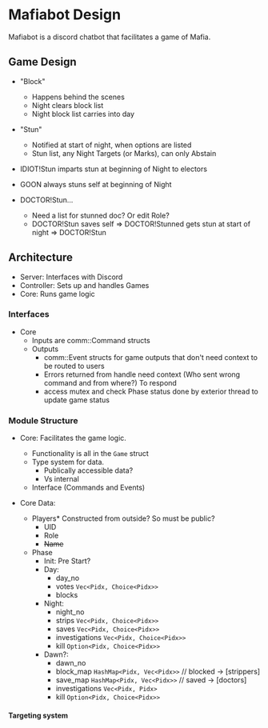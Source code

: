 
# Mafiabot Design

Mafiabot is a discord chatbot that facilitates a game of Mafia.

## Game Design

- "Block"
    - Happens behind the scenes
    - Night clears block list
    - Night block list carries into day
- "Stun"
    - Notified at start of night, when options are listed
    - Stun list, any Night Targets (or Marks), can only Abstain

- IDIOT!Stun imparts stun at beginning of Night to electors
- GOON always stuns self at beginning of Night
- DOCTOR!Stun...
    - Need a list for stunned doc? Or edit Role?
    - DOCTOR!Stun saves self => DOCTOR!Stunned gets stun at start of night => DOCTOR!Stun

## Architecture

- Server: Interfaces with Discord
- Controller: Sets up and handles Games
- Core: Runs game logic

### Interfaces

- Core
    - Inputs are comm::Command structs
    - Outputs
        - comm::Event structs for game outputs that don't need context to be routed to users
        - Errors returned from handle need context (Who sent wrong command and from where?) To respond
        - access mutex and check Phase status done by exterior thread to update game status

### Module Structure

- Core: Facilitates the game logic.
    - Functionality is all in the `Game` struct
    - Type system for data.
        - Publically accessible data?
        - Vs internal
    - Interface (Commands and Events)

- Core Data:
    - Players* Constructed from outside? So must be public?
        - UID
        - Role
        - ~~Name~~
    - Phase
        - Init: Pre Start?
        - Day:
            - day_no
            - votes `Vec<Pidx, Choice<Pidx>>`
            - blocks
        - Night:
            - night_no
            - strips `Vec<Pidx, Choice<Pidx>>`
            - saves `Vec<Pidx, Choice<Pidx>>`
            - investigations `Vec<Pidx, Choice<Pidx>>`
            - kill `Option<Pidx, Choice<Pidx>>`
        - Dawn?:
            - dawn_no
            - block_map `HashMap<Pidx, Vec<Pidx>>` // blocked -> [strippers]
            - save_map `HashMap<Pidx, Vec<Pidx>>` // saved -> [doctors]
            - investigations `Vec<Pidx, Pidx>`
            - kill `Option<Pidx, Choice<Pidx>>`

#### Targeting system
